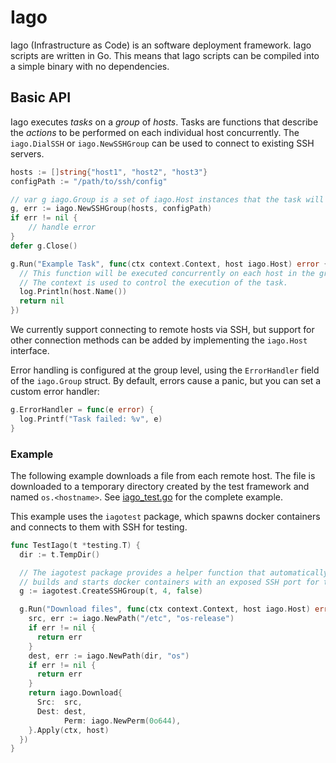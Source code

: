 # Iago

Iago (Infrastructure as Code) is an software deployment framework.
Iago scripts are written in Go.
This means that Iago scripts can be compiled into a simple binary with no dependencies.

## Basic API

Iago executes *tasks* on a *group* of *hosts*.
Tasks are functions that describe the *actions* to be performed on each individual host concurrently.
The `iago.DialSSH` or `iago.NewSSHGroup` can be used to connect to existing SSH servers.

```go
hosts := []string{"host1", "host2", "host3"}
configPath := "/path/to/ssh/config"

// var g iago.Group is a set of iago.Host instances that the task will be applied to.
g, err := iago.NewSSHGroup(hosts, configPath)
if err != nil {
	// handle error
}
defer g.Close()

g.Run("Example Task", func(ctx context.Context, host iago.Host) error {
  // This function will be executed concurrently on each host in the group.
  // The context is used to control the execution of the task.
  log.Println(host.Name())
  return nil
})
```

We currently support connecting to remote hosts via SSH,
but support for other connection methods can be added by implementing the `iago.Host` interface.

Error handling is configured at the group level, using the `ErrorHandler` field of the `iago.Group` struct.
By default, errors cause a panic, but you can set a custom error handler:

```go
g.ErrorHandler = func(e error) {
  log.Printf("Task failed: %v", e)
}
```

### Example

The following example downloads a file from each remote host.
The file is downloaded to a temporary directory created by the test framework and named `os.<hostname>`.
See [iago_test.go](https://github.com/relab/iago/blob/master/iago_test.go#L81) for the complete example.

This example uses the `iagotest` package, which spawns docker containers and connects to them with SSH for testing.

```go
func TestIago(t *testing.T) {
  dir := t.TempDir()

  // The iagotest package provides a helper function that automatically
  // builds and starts docker containers with an exposed SSH port for testing.
  g := iagotest.CreateSSHGroup(t, 4, false)

  g.Run("Download files", func(ctx context.Context, host iago.Host) error {
    src, err := iago.NewPath("/etc", "os-release")
    if err != nil {
      return err
    }
    dest, err := iago.NewPath(dir, "os")
    if err != nil {
      return err
    }
    return iago.Download{
      Src:  src,
      Dest: dest,
			Perm: iago.NewPerm(0o644),
    }.Apply(ctx, host)
  })
}
```
